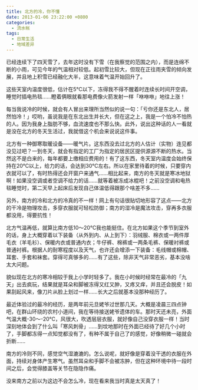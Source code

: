 ```yaml
---
title: 北方的冷，你不懂
date: 2013-01-06 23:22:00 +0800
categories:
  - 流水帐
tags:
  - 日常生活
  - 地域差异
---
```

已经连续下了四天雪了，去年这时没有下雪（在我察觉的范围之内），而是连绵不断的小雨，可见今年的气温相对较低。起初雪比较大，但现在正往雨夹雪的倾向发展，并且地上积雪已经融化大半，这意味着气温开始回升了。

这些天室内温度很低，估计在5℃以下，冻得我不得不醒着时连续长时间开空调，睡觉时插电热毯……瞪着俩眼就看那电费像火箭发射一样「咻咻咻」地往上涨！

每当我说冷的时候，就会有人冒出来理所当然似的说一句：「亏你还是东北人，居然怕冷！」哎哟，虽说我是在东北出生并长大，但在这之上，我是一个怕冷不怕热的人。因为我身上脂肪不够，血流速度也不那么快。此外，说出这种话的人一看就是没在北方的冬天生活过，我就借这个机会来说说这件事。

北方有一种御寒取暖设备——暖气片。这东西没去过北方的人估计（实物）连见都没见过吧？一到冬天，就会有指定的工厂为指定的居民区提供源源不断的热水。当然这不是白来的，每年都要上缴相应费用的！有了这东西，冬天室内温度会始终保持在20℃以上，给力的话，会达到30℃左右。所以在家里待着的时候，只要穿内衣就可以了，有时热得还会开窗户来通气……相比起来，南方的冬天就是寒冰地狱啊！如果没空调或者空调不给力的话……就等着被冻成冰棍吧！之前没空调和电热毯睡觉时，第二天早上起床后发现自己体温低得跟那个啥差不多……

另外，南方的冷和北方的冷真的不一样！网上有句话很贴切地形容了这点——北方的干冷是物理攻击，多穿衣服就可轻松防御；南方的湿冷是魔法攻击，穿再多衣服都没用，得要抗性！

北方气温再低，就算比南方低10～20℃我也能挺住。在北方如果这个季节到室外的话，身上大概穿着以下装备（从外到内、从上到下）：羽绒服、棉衣或一两件厚毛衣（羊毛衫）、保暖内衣或普通内衣；牛仔裤、棉裤或一两条毛裤、保暖衬裤或普通衬裤。根据人的耐寒程度以及天气，也许还会增添一下装备：毛线帽或棉帽、耳套、手套和袜套。穿得可真够多的……有了这些，除非天气非常恶劣，基本没啥太大问题。

貌似现在北方的寒冷相较于我上小学时轻多了。我在小时候时经常在最冷的「九天」出去疯玩，结果就是耳朵和脚被冻得又红又肿，又疼又痒，并且还会脱皮！如果刮起风来，像刀片从脸上划过一样……长大之后就基本没那种经历了。

最近体验过的最冷的经历，是两年前元旦姥爷过世那几天。大概是凌晨三四点钟吧，在群山环绕的农村小道间，我在等待接送姥爷遗体的车。那时天还未亮，外面气温大概-30～-20℃，风很大，吹透层层衣服，就好像自己没穿衣服一样！当时深刻地体会到了什么叫「寒风刺骨」……到坟地那时在外面已经待了好几个小时了，手脚都冻得一点知觉都没有了，有种不属于自己了的感觉，好像稍微一碰就会折断……

南方的冷则不同，感觉空气湿漉漉的。怎么说呢，就好像是穿着没干透的衣服在外面，持续对身体产生寒气。虽然耳朵和手脚不会被冻肿，但在这种环境中待一段时间之后，会觉得膝盖等关节在隐隐作痛。

没来南方之前以为这边不会怎么冷，现在看来我当时真是太天真了！
